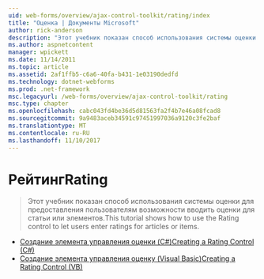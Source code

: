 ```yaml
---
uid: web-forms/overview/ajax-control-toolkit/rating/index
title: "Оценка | Документы Microsoft"
author: rick-anderson
description: "Этот учебник показан способ использования системы оценки для предоставления пользователям возможности вводить оценки для статьи или элементов."
ms.author: aspnetcontent
manager: wpickett
ms.date: 11/14/2011
ms.topic: article
ms.assetid: 2af1ffb5-c6a6-40fa-b431-1e03190dedfd
ms.technology: dotnet-webforms
ms.prod: .net-framework
msc.legacyurl: /web-forms/overview/ajax-control-toolkit/rating
msc.type: chapter
ms.openlocfilehash: cabc043fd4be36d5d81563fa2f4b7e46a08fcad8
ms.sourcegitcommit: 9a9483aceb34591c97451997036a9120c3fe2baf
ms.translationtype: MT
ms.contentlocale: ru-RU
ms.lasthandoff: 11/10/2017
---
```

<a name="rating"></a><span data-ttu-id="1bc96-103">Рейтинг</span><span class="sxs-lookup"><span data-stu-id="1bc96-103">Rating</span></span>
====================
> <span data-ttu-id="1bc96-104">Этот учебник показан способ использования системы оценки для предоставления пользователям возможности вводить оценки для статьи или элементов.</span><span class="sxs-lookup"><span data-stu-id="1bc96-104">This tutorial shows how to use the Rating control to let users enter ratings for articles or items.</span></span>


- [<span data-ttu-id="1bc96-105">Создание элемента управления оценки (C#)</span><span class="sxs-lookup"><span data-stu-id="1bc96-105">Creating a Rating Control (C#)</span></span>](creating-a-rating-control-cs.md)
- [<span data-ttu-id="1bc96-106">Создание элемента управления оценку (Visual Basic)</span><span class="sxs-lookup"><span data-stu-id="1bc96-106">Creating a Rating Control (VB)</span></span>](creating-a-rating-control-vb.md)

